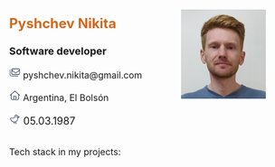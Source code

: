 <body>
    <div style="margin-left: 25px; margin-top: 25px; margin-right: 25px; max-width: 600px">
        <div style="display: flex">
            <div style="flex:1; font-size: large; text-align: left;
                    margin-right: 10px; min-width: 230px">
                <p style="color: chocolate; font-size: x-large; font-weight: bold">Pyshchev Nikita</p>
                <p style="font-weight: bold">Software developer</p>
                <p style="font-size: medium">
                    <img src="static/icons/email.png" alt="photo style" width="20">
                    pyshchev.nikita@gmail.com</p>
                <p style="font-size: medium">
                    <img src="static/icons/home.png" alt="photo style" width="20">
                    Argentina, El Bolsón
                </p>
                <p>
                    <img src="static/icons/bird.png" alt="photo style" width="20">
                    <span>05.03.1987</span>
                </p>
            </div>
            <div style="max-width: 150px; flex:1">
                <p><img src="static/images/main.png" alt="main photo"></p>
            </div>
        </div>
        <div style="font-size: medium;">
            <p>Tech stack in my projects:</p>
            <div style="font-size: medium;">
            <p> </p>
            </div>
        </div>
    </div>
</body>
